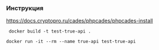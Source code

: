 ### Инструкция
https://docs.cryptopro.ru/cades/phpcades/phpcades-install

```angular2html
 docker build -t test-true-api .
```

```angular2html
docker run -it --rm --name true-api test-true-api
```